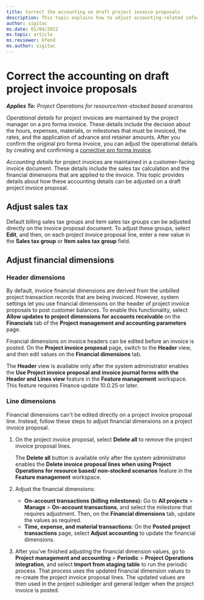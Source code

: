 ```yaml
---
title: Correct the accounting on draft project invoice proposals
description: This topic explains how to adjust accounting-related information on a draft invoice proposal.
author: sigitac
ms.date: 01/04/2022
ms.topic: article
ms.reviewer: kfend 
ms.author: sigitac
---
```


# Correct the accounting on draft project invoice proposals

_**Applies To:** Project Operations for resource/non-stocked based scenarios_

*Operational details* for project invoices are maintained by the project manager on a pro forma invoice. These details include the decision about the hours, expenses, materials, or milestones that must be invoiced, the rates, and the application of advance and retainer amounts. After you confirm the original pro forma invoice, you can adjust the operational details by creating and confirming a [corrective pro forma invoice](../proforma-invoicing/corrective-invoices.md).

*Accounting details* for project invoices are maintained in a customer-facing invoice document. These details include the sales tax calculation and the financial dimensions that are applied to the invoice. This topic provides details about how these accounting details can be adjusted on a draft project invoice proposal.

## Adjust sales tax

Default billing sales tax groups and item sales tax groups can be adjusted directly on the invoice proposal document. To adjust these groups, select **Edit**, and then, on each project invoice proposal line, enter a new value in the **Sales tax group** or **Item sales tax group** field.

## Adjust financial dimensions

### Header dimensions

By default, invoice financial dimensions are derived from the unbilled project transaction records that are being invoiced. However, system settings let you use financial dimensions on the header of project invoice proposals to post customer balances. To enable this functionality, select **Allow updates to project dimensions for accounts receivable** on the **Financials** tab of the **Project management and accounting parameters** page.

Financial dimensions on invoice headers can be edited before an invoice is posted. On the **Project invoice proposal** page, switch to the **Header** view, and then edit values on the **Financial dimensions** tab.

The **Header** view is available only after the system administrator enables the **Use Project invoice proposal and invoice journal forms with the Header and Lines view** feature in the **Feature management** workspace. This feature requires Finance update 10.0.25 or later.

### Line dimensions

Financial dimensions can't be edited directly on a project invoice proposal line. Instead, follow these steps to adjust financial dimensions on a project invoice proposal.

1. On the project invoice proposal, select **Delete all** to remove the project invoice proposal lines.

    The **Delete all** button is available only after the system administrator enables the **Delete invoice proposal lines when using Project Operations for resource based/ non-stocked scenarios** feature in the **Feature management** workspace.

2. Adjust the financial dimensions:

    - **On-account transactions (billing milestones):** Go to **All projects** \> **Manage** \> **On-account transactions**, and select the milestone that requires adjustment. Then, on the **Financial dimensions** tab, update the values as required.
    - **Time, expense, and material transactions:** On the **Posted project transactions** page, select **Adjust accounting** to update the financial dimensions.

3. After you've finished adjusting the financial dimension values, go to **Project management and accounting** \> **Periodic** \> **Project Operations integration**, and select **Import from staging table** to run the periodic process. That process uses the updated financial dimension values to re-create the project invoice proposal lines. The updated values are then used in the project subledger and general ledger when the project invoice is posted.
